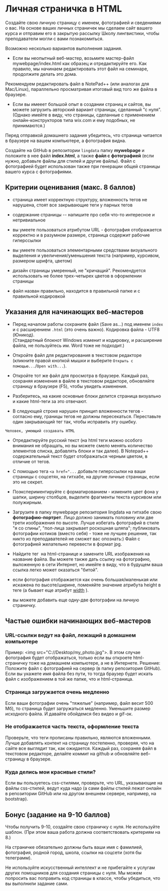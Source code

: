 # Личная страничка в HTML

Создайте свою личную страницу с именем, фотографией и сведениями о вас. На основе ваших личных страничек мы сделаем сайт вашего курса и отправим его в закрытую рассылку Школу лингвистики, чтобы преподаватели могли с вами познакомиться. 

Возможно несколько вариантов выполнения задания.  

* Если вы неопытный веб-мастер, возьмите мастер-файл mywebpage/index.html как образец и отредактируйте его. Как правило, мы начинаем редактировать этот файл на семинаре, продолжите делать это дома.  

Рекомендуем редактировать файл в NotePad++ (или аналогах для Mac/Linux), параллельно просматривая итоговый вид того же файла в браузере.   

* Если вы имееет большой опыт в создании страниц и сайтов, вы можете загрузить авторский вариант страницы, сделанный "с нуля". 
(Однако имейте в виду, что страницы, сделанные с применением онлайн-конструкторов типа wix.com и ему подобных, не принимаются.)   

Перед отправкой домашнего задания убедитесь, что страница читается в браузере на вашем компьютере, а фотография видна. 

Создайте на GitHub в репозитории `lingdata` папку **mywebpage** и положите в нее файл **index.html**, а также **файл с фотографией** (если нужно, добавьте файлы для стилей и другие файлы). Файл с фотографией будет использован также при генерации общей страницы вашего курса с фотографиями.  


## Критерии оценивания (макс. 8 баллов)  

* страница имеет корректную структуру, вложенность тегов не нарушена, стоят все закрывающие теги у парных тегов     

* содержание страницы -- напишите про себя что-то интересное и нетривиальное

* вы умеете пользоваться атрибутом URL - фотография отображается корректно и в разумном размере, страница содержит рабочие гиперссылки

* вы умеете пользоваться элементарными средствами визуального выделения и увеличения/уменьшения текста (например, курсивом, размером шрифта, цветом)  

* дизайн страницы умеренный, не "кричащий". Рекомендуется использовать не более трех-четырех цветов в оформлении страницы

* файл назван правильно, находится в правильной папке и с правильной кодировкой 



## Указания для начинающих веб-мастеров

* Перед началом работы сохраните файл (Save as...) под именем `index` и с расширением `.html` (это очень важно). Кодировка файла - UTF8 (Юникод).   
(Стандартный блокнот Windows изменит и кодировку, и расширение файла, не пользуйтесь им. Word тоже не подходит.)

* Откройте файл для редактирования в текстовом редакторе (кликните правой кнопкой мышки и выберите `Открыть с помощью...`/`Open with...`).

* Откройте тот же файл для просмотра в браузере. Каждый раз, сохраняя изменения в файле в текстовом редакторе, обновляйте страницу в браузере (F5), чтобы увидеть изменения.  

* Разберитесь, на какие основные блоки делится страница визуально и какие html-теги за это отвечают.  

* В следующей строке нарушен принцип вложенности тегов - согласно ему, границы тегов не должны пересекаться. Переставьте один закрывающий тег так, чтобы исправить эту ошибку.  
```
Человек, умеющий создавать HTML
```

* Отредактируйте русский текст (на html теги можно особого внимания не обращать, но вы можете смело менять количество элементов списка, добавлять блоки и так далее). В Notepad++ содержательный текст будет отображаться черным цветом, в отличие от тегов.  

* С помощью тега `<a href="...` добавьте гиперссылки на ваши страницы с соцсетях, на гитхабе, на другие личные страницы, если это не секрет.  

* Поэкспериментируйте с форматированием - измените цвет фона у шапки, ширину столбцов, выделите фрагменты текста курсивом или полужирным. 
 
* Загрузите в папку mywebpage репозитория lingdata на гитхабе свою **фотографию-портрет**. Лицо должно занимать половину или две трети изображения по высоте. Лучше избегать фотографий в стиле "я со спины", "пол-лица закрывает роскошная шляпа"; публиковать фотографии котиков (вместо себя) - тоже не лучшее решение, так никто из преподавателей не сможет вас опознать:) 
Файл с фотографией желательно перевести в формат jpg. 

* Найдите тег <img> на html-странице и замените URL изображения на название файла. Вы можете также дать ссылку на фотографию, выложенную в сети Интернет, но имейте в виду, что в будущем ваша ссылка легко может оказаться "битой".  

* если фотография отображается как очень большая/маленькая или искажена по высоте/ширине, поменяйте значение атрибута height в теге (а бывает еще атрибут [width](https://www.w3schools.com/tags/att_img_width.asp) ).  

* вы можете добавить еще одну-две фотографии на личную страничку.
  

## Частые ошибки начинающих веб-мастеров
### URL-ссылки ведут на файл, лежащий в домашнем компьютере
Пример: \<img src="C://Desktop/my_photo.jpg"\>. В этом случае фотография будет отображаться, только если вы откроете html-страничку тоже на домашнем компьютере, а не в Интернете.
Решение: Положите файл с фотографией на сервер (в папку репозитория GitHub). Если вы укажете имя файла без пути, то тогда браузер будет искать файл с изображением в той же папке, что и html-страница.  

### Страница загружается очень медленно
Если ваши фотографии очень "тяжелые" (например, файл весит 500 Мб), то страница будет загружаться медленно. Уменьшите размер исходного файла. И давайте обойдемся без видео и gif-ок.  

### Не отображается часть текста, оформление текста
Проверьте, что теги прописаны правильно, являются вложенными. Лучше добавлять контент на страницу постепенно, проверяя, что на сайте все выглядит так, как ожидается. Каждый раз, сохраняя файл в текстовом редакторе, делайте коммит на github и обновляйте веб-страницу в браузере.

### Куда делись мои красивые стили?
Если вы пользуетесь css-стилями, проверьте, что URL, указывающие на файлы css-стилей, ведут куда надо (а сами файлы стилей лежат онлайн в репозитории GitHub или на другом внешнем сервере, например, на bootstrap).  

## Бонус (задание на 9-10 баллов)
Чтобы получить 9-10, создайте свою страничку с нуля. Не используйте шаблон. (При этом ваша работа должна соответствовать критериям на 8.)

На страничке обязательно должны быть ваши имя с фамилией, фотография, родной город, школа, ссылки на соцсети (хотя бы телеграмм).  

Не используйте искусственный интеллект и не прибегайте к услугам других помощников для создания страницы с нуля. Мы можем попросить вас поправить код страницы в классе, чтобы убедиться, что вы выполнили задание сами.  


